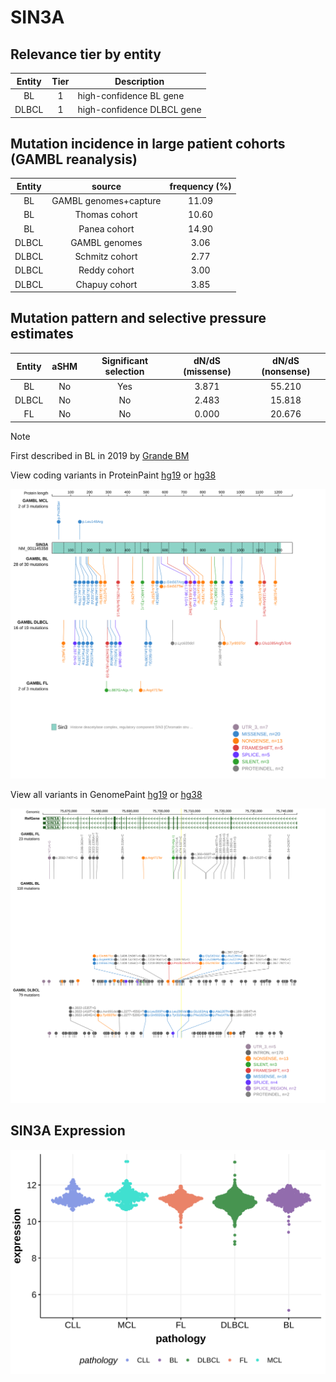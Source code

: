 # SIN3A

## Relevance tier by entity

|Entity|Tier|Description               |
|:------:|:----:|--------------------------|
|BL    |1   |high-confidence BL gene   |
|DLBCL |1   |high-confidence DLBCL gene|

## Mutation incidence in large patient cohorts (GAMBL reanalysis)

|Entity|source               |frequency (%)|
|:------:|:---------------------:|:-------------:|
|BL    |GAMBL genomes+capture|11.09        |
|BL    |Thomas cohort        |10.60        |
|BL    |Panea cohort         |14.90        |
|DLBCL |GAMBL genomes        | 3.06        |
|DLBCL |Schmitz cohort       | 2.77        |
|DLBCL |Reddy cohort         | 3.00        |
|DLBCL |Chapuy cohort        | 3.85        |

## Mutation pattern and selective pressure estimates

|Entity|aSHM|Significant selection|dN/dS (missense)|dN/dS (nonsense)|
|:------:|:----:|:---------------------:|:----------------:|:----------------:|
|BL    |No  |Yes                  |3.871           |55.210          |
|DLBCL |No  |No                   |2.483           |15.818          |
|FL    |No  |No                   |0.000           |20.676          |


> [!NOTE]
> First described in BL in 2019 by [Grande BM](https://pubmed.ncbi.nlm.nih.gov/30617194)


View coding variants in ProteinPaint [hg19](https://morinlab.github.io/LLMPP/GAMBL/SIN3A_protein.html)  or [hg38](https://morinlab.github.io/LLMPP/GAMBL/SIN3A_protein_hg38.html)

![image](images/proteinpaint/SIN3A_NM_001145358.svg)

View all variants in GenomePaint [hg19](https://morinlab.github.io/LLMPP/GAMBL/SIN3A.html)  or [hg38](https://morinlab.github.io/LLMPP/GAMBL/SIN3A_hg38.html)

![image](images/proteinpaint/SIN3A.svg)
## SIN3A Expression
![image](images/gene_expression/SIN3A_by_pathology.svg)

